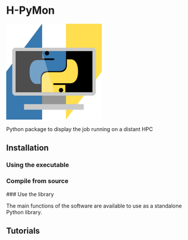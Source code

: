 # H-PyMon

![HPyMon logo](https://github.com/vivien-walter/hpymon/blob/main/sources/main/icons/linux/256.png)

Python package to display the job running on a distant HPC

## Installation

### Using the executable

### Compile from source

### Use the library

The main functions of the software are available to use as a standalone Python library.

## Tutorials
